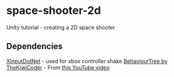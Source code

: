 # space-shooter-2d
Unity tutorial - creating a 2D space shooter

## Dependencies

[XInputDotNet](https://github.com/speps/XInputDotNet) - used for xbox controller shake
[BehaviourTree by TheKiwiCoder](https://thekiwicoder.com/behaviour-tree-editor/) - From [this YouTube video](https://www.youtube.com/watch?v=SgrG6uAZDHE)

